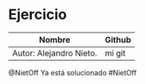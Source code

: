 # Ejercicio

Nombre | Github
-----  | -----       
Autor: Alejandro Nieto. | mi git
 @NietOff Ya está solucionado
 #NietOff 
